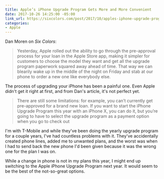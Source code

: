 ```yaml
---
title: Apple’s iPhone Upgrade Program Gets More and More Convenient
date: 2017-10-26 14:25:00 -05:00
link_url: https://sixcolors.com/post/2017/10/apples-iphone-upgrade-program-gets-more-and-more-convenient/
categories:
- Apple
---
```


Dan Moren on *Six Colors*:

> Yesterday, Apple rolled out the ability to go through the pre-approval process for your loan in the Apple Store app, making it simpler for customers to choose the model they want and get all the upgrade program paperwork squared away ahead of time. That way we can blearily wake up in the middle of the night on Friday and stab at our phone to order a new one like everybody else.

The process of upgrading your iPhone has been a painful one. Even Apple didn't get it right at first, and from Dan's article, it's not perfect yet.

> There are still some limitations: for example, you can’t currently get pre-approved for a brand new loan. If you want to start the iPhone Upgrade Program this year with an iPhone X, you can do it, but you’re going to have to select the upgrade program as a payment option when you go to check out

I'm with T-Mobile and while they've been doing the yearly upgrade program for a couple years, I've had countless problems with it. They've accidentally created phone lines, added me to unwanted plans, and the worst was when I had to send back the new phone I'd been given because it was the wrong one for the plan I was on.

While a change in phone is not in my plans this year, I might end up switching to the Apple iPhone Upgrade Program next year. It would seem to be the best of the not-so-great options.
